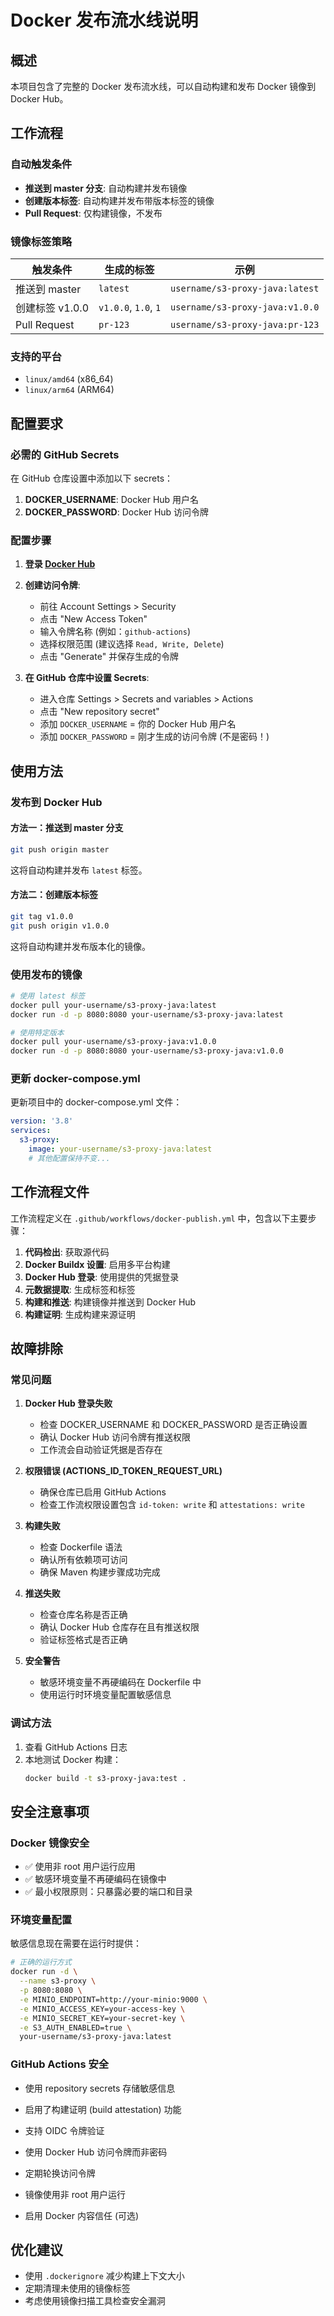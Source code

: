 # Docker 发布流水线说明

## 概述

本项目包含了完整的 Docker 发布流水线，可以自动构建和发布 Docker 镜像到 Docker Hub。

## 工作流程

### 自动触发条件

- **推送到 master 分支**: 自动构建并发布镜像
- **创建版本标签**: 自动构建并发布带版本标签的镜像
- **Pull Request**: 仅构建镜像，不发布

### 镜像标签策略

| 触发条件 | 生成的标签 | 示例 |
|---------|-----------|------|
| 推送到 master | `latest` | `username/s3-proxy-java:latest` |
| 创建标签 v1.0.0 | `v1.0.0`, `1.0`, `1` | `username/s3-proxy-java:v1.0.0` |
| Pull Request | `pr-123` | `username/s3-proxy-java:pr-123` |

### 支持的平台

- `linux/amd64` (x86_64)
- `linux/arm64` (ARM64)

## 配置要求

### 必需的 GitHub Secrets

在 GitHub 仓库设置中添加以下 secrets：

1. **DOCKER_USERNAME**: Docker Hub 用户名
2. **DOCKER_PASSWORD**: Docker Hub 访问令牌

### 配置步骤

1. **登录 [Docker Hub](https://hub.docker.com)**
2. **创建访问令牌**:
   - 前往 Account Settings > Security
   - 点击 "New Access Token"
   - 输入令牌名称 (例如：`github-actions`)
   - 选择权限范围 (建议选择 `Read, Write, Delete`)
   - 点击 "Generate" 并保存生成的令牌

3. **在 GitHub 仓库中设置 Secrets**:
   - 进入仓库 Settings > Secrets and variables > Actions
   - 点击 "New repository secret"
   - 添加 `DOCKER_USERNAME` = 你的 Docker Hub 用户名
   - 添加 `DOCKER_PASSWORD` = 刚才生成的访问令牌 (不是密码！)

## 使用方法

### 发布到 Docker Hub

#### 方法一：推送到 master 分支
```bash
git push origin master
```
这将自动构建并发布 `latest` 标签。

#### 方法二：创建版本标签
```bash
git tag v1.0.0
git push origin v1.0.0
```
这将自动构建并发布版本化的镜像。

### 使用发布的镜像

```bash
# 使用 latest 标签
docker pull your-username/s3-proxy-java:latest
docker run -d -p 8080:8080 your-username/s3-proxy-java:latest

# 使用特定版本
docker pull your-username/s3-proxy-java:v1.0.0
docker run -d -p 8080:8080 your-username/s3-proxy-java:v1.0.0
```

### 更新 docker-compose.yml

更新项目中的 docker-compose.yml 文件：

```yaml
version: '3.8'
services:
  s3-proxy:
    image: your-username/s3-proxy-java:latest
    # 其他配置保持不变...
```

## 工作流程文件

工作流程定义在 `.github/workflows/docker-publish.yml` 中，包含以下主要步骤：

1. **代码检出**: 获取源代码
2. **Docker Buildx 设置**: 启用多平台构建
3. **Docker Hub 登录**: 使用提供的凭据登录
4. **元数据提取**: 生成标签和标签
5. **构建和推送**: 构建镜像并推送到 Docker Hub
6. **构建证明**: 生成构建来源证明

## 故障排除

### 常见问题

1. **Docker Hub 登录失败**
   - 检查 DOCKER_USERNAME 和 DOCKER_PASSWORD 是否正确设置
   - 确认 Docker Hub 访问令牌有推送权限
   - 工作流会自动验证凭据是否存在

2. **权限错误 (ACTIONS_ID_TOKEN_REQUEST_URL)**
   - 确保仓库已启用 GitHub Actions
   - 检查工作流权限设置包含 `id-token: write` 和 `attestations: write`

3. **构建失败**
   - 检查 Dockerfile 语法
   - 确认所有依赖项可访问
   - 确保 Maven 构建步骤成功完成

4. **推送失败**
   - 检查仓库名称是否正确
   - 确认 Docker Hub 仓库存在且有推送权限
   - 验证标签格式是否正确

5. **安全警告**
   - 敏感环境变量不再硬编码在 Dockerfile 中
   - 使用运行时环境变量配置敏感信息

### 调试方法

1. 查看 GitHub Actions 日志
2. 本地测试 Docker 构建：
   ```bash
   docker build -t s3-proxy-java:test .
   ```

## 安全注意事项

### Docker 镜像安全
- ✅ 使用非 root 用户运行应用
- ✅ 敏感环境变量不再硬编码在镜像中
- ✅ 最小权限原则：只暴露必要的端口和目录

### 环境变量配置
敏感信息现在需要在运行时提供：

```bash
# 正确的运行方式
docker run -d \
  --name s3-proxy \
  -p 8080:8080 \
  -e MINIO_ENDPOINT=http://your-minio:9000 \
  -e MINIO_ACCESS_KEY=your-access-key \
  -e MINIO_SECRET_KEY=your-secret-key \
  -e S3_AUTH_ENABLED=true \
  your-username/s3-proxy-java:latest
```

### GitHub Actions 安全
- 使用 repository secrets 存储敏感信息
- 启用了构建证明 (build attestation) 功能
- 支持 OIDC 令牌验证

- 使用 Docker Hub 访问令牌而非密码
- 定期轮换访问令牌
- 镜像使用非 root 用户运行
- 启用 Docker 内容信任 (可选)

## 优化建议

- 使用 `.dockerignore` 减少构建上下文大小
- 定期清理未使用的镜像标签
- 考虑使用镜像扫描工具检查安全漏洞
